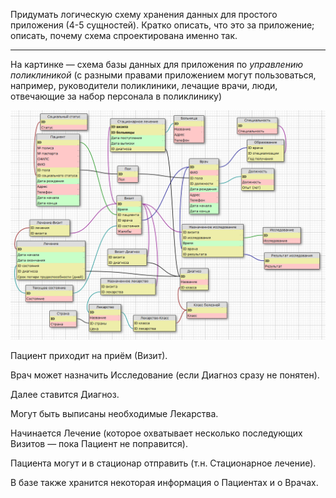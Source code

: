 Придумать логическую схему хранения данных для простого приложения (4-5 сущностей). Кратко описать, что это за приложение; описать, почему схема спроектирована именно так.

---

На картинке — схема базы данных для приложения по *управлению поликлиникой* (с разными правами приложением могут пользоваться, например, руководители поликлиники, лечащие врачи, люди, отвечающие за набор персонала в поликлинику)

![Med](https://github.com/Alvant/TFS2018/blob/master/HW/07/Task6/MedDB.png)

Пациент приходит на приём (Визит).

Врач может назначить Исследование (если Диагноз сразу не понятен).

Далее ставится Диагноз.

Могут быть выписаны необходимые Лекарства.

Начинается Лечение (которое охватывает несколько последующих Визитов — пока Пациент не поправится).

Пациента могут и в стационар отправить (т.н. Стационарное лечение).

В базе также хранится некоторая информация о Пациентах и о Врачах.